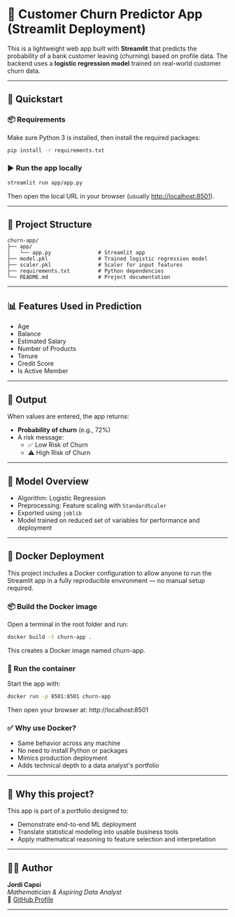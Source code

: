 # 🧠 Customer Churn Predictor App (Streamlit Deployment)

This is a lightweight web app built with **Streamlit** that predicts the probability of a bank customer leaving (churning) based on profile data. The backend uses a **logistic regression model** trained on real-world customer churn data.


---

## 🚀 Quickstart

### 📦 Requirements

Make sure Python 3 is installed, then install the required packages:

```bash
pip install -r requirements.txt
```

### ▶️ Run the app locally

```bash
streamlit run app/app.py
```

Then open the local URL in your browser (usually [http://localhost:8501](http://localhost:8501)).

---

## 📁 Project Structure

```text
churn-app/
├── app/
│   └── app.py               # Streamlit app
├── model.pkl                # Trained logistic regression model
├── scaler.pkl               # Scaler for input features
├── requirements.txt         # Python dependencies
└── README.md                # Project documentation
```

---

## 📊 Features Used in Prediction

- Age  
- Balance  
- Estimated Salary  
- Number of Products  
- Tenure  
- Credit Score  
- Is Active Member

---

## 🔮 Output

When values are entered, the app returns:

- **Probability of churn** (e.g., 72%)
- A risk message:
  - ✅ Low Risk of Churn
  - ⚠️ High Risk of Churn

---

## 🧠 Model Overview

- Algorithm: Logistic Regression
- Preprocessing: Feature scaling with `StandardScaler`
- Exported using `joblib`
- Model trained on reduced set of variables for performance and deployment

---

## 🐳 Docker Deployment
This project includes a Docker configuration to allow anyone to run the Streamlit app in a fully reproducible environment — no manual setup required.

### 📦 Build the Docker image
Open a terminal in the root folder and run:

```bash
docker build -t churn-app .
```

This creates a Docker image named churn-app.

### 🚀 Run the container
Start the app with:

```bash
docker run -p 8501:8501 churn-app
```

Then open your browser at:
http://localhost:8501

### ✅ Why use Docker?

- Same behavior across any machine
- No need to install Python or packages
- Mimics production deployment
- Adds technical depth to a data analyst's portfolio

---

## 🙋 Why this project?

This app is part of a portfolio designed to:

- Demonstrate end-to-end ML deployment
- Translate statistical modeling into usable business tools
- Apply mathematical reasoning to feature selection and interpretation

---

## 👨‍💻 Author

**Jordi Capsi**  
_Mathematician & Aspiring Data Analyst_  
🔗 [GitHub Profile](https://github.com/jordicapsi)

---



